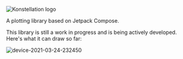![Konstellation logo](https://user-images.githubusercontent.com/22205373/112414032-b8319500-8cf7-11eb-97d0-720f2f202cde.png)

A plotting library based on Jetpack Compose.

This library is still a work in progress and is being actively developed. Here's what it can draw so far:

![device-2021-03-24-232450](https://user-images.githubusercontent.com/22205373/112414292-33934680-8cf8-11eb-9f23-3a95b83b19ae.png)

